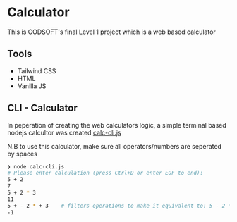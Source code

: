 # Calculator

This is CODSOFT's final Level 1 project which is a web based calculator

## Tools

* Tailwind CSS
* HTML
* Vanilla JS

## CLI - Calculator

In peperation of creating the web calculators logic, a simple terminal based nodejs calcultor was created [calc-cli.js](calc-cli.js)

N.B to use this calculator, make sure all operators/numbers are seperated by spaces 
```sh
❯ node calc-cli.js
# Please enter calculation (press Ctrl+D or enter EOF to end):
5 + 2
7
5 + 2 * 3
11
5 + - 2 * + 3    # filters operations to make it equivalent to: 5 - 2 * 3
-1
```
